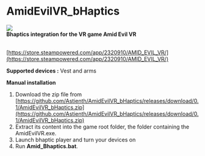 # AmidEvilVR_bHaptics
<img src="https://cdn.akamai.steamstatic.com/steam/apps/2320910/capsule_616x353.jpg" />
</br>
<b>Bhaptics integration for the VR game Amid Evil VR</b>

</br>[https://store.steampowered.com/app/2320910/AMID_EVIL_VR/](https://store.steampowered.com/app/2320910/AMID_EVIL_VR/)

<b>Supported devices :</b> Vest and arms

<b>Manual installation</b></br>
1) Download the zip file from [https://github.com/Astienth/AmidEvilVR_bHaptics/releases/download/0.1/AmidEvilVR_bHaptics.zip](https://github.com/Astienth/AmidEvilVR_bHaptics/releases/download/0.1/AmidEvilVR_bHaptics.zip)</br>
2) Extract its content into the game root folder, the folder containing the AmidEvilVR.exe.</br>
3) Launch bhaptic player and turn your devices on</br>
4) Run **Amid_Bhaptics.bat**.</br>
